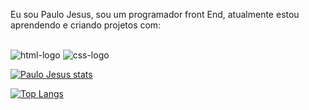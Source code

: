 Eu sou Paulo Jesus, sou um programador front End, atualmente estou aprendendo e criando projetos com:
<br>
<br>

   <img src="https://img.shields.io/badge/HTML-239120?style=for-the-badge&logo=html5&logoColor=white" alt="html-logo" />
   
   <img src="https://img.shields.io/badge/CSS3-1572B6?style=for-the-badge&logo=css3&logoColor=white" alt="css-logo" />
   
   
   
   [![Paulo Jesus stats](https://github-readme-stats.vercel.app/api?username=PauloJesus45)](https://github.com/anuraghazra/github-readme-stats)
   
   [![Top Langs](https://github-readme-stats.vercel.app/api/top-langs/?username=PauloJesus45)](https://github.com/anuraghazra/github-readme-stats)
   
   
   
   
    
